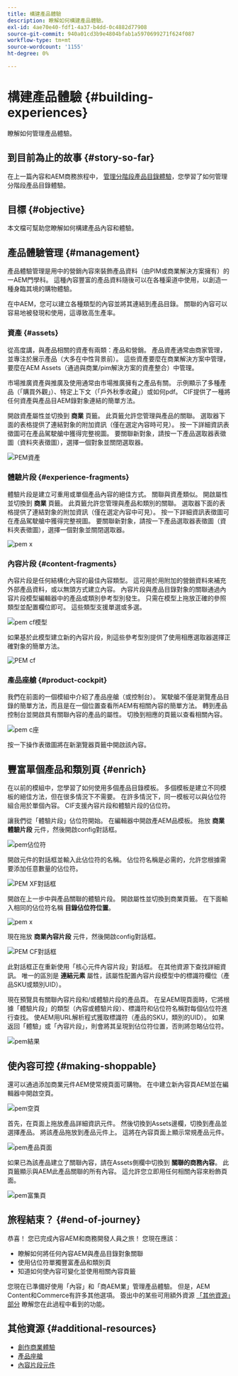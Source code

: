 ```yaml
---
title: 構建產品體驗
description: 瞭解如何構建產品體驗。
exl-id: 4ae70e40-fdf1-4a37-b4dd-0c4882d77908
source-git-commit: 940a01cd3b9e4804bfab1a5970699271f624f087
workflow-type: tm+mt
source-wordcount: '1155'
ht-degree: 0%

---
```


# 構建產品體驗 {#building-experiences}

瞭解如何管理產品體驗。

## 到目前為止的故事 {#story-so-far}

在上一篇內容和AEM商務旅程中， [管理分階段產品目錄體驗](staged-catalog.md)，您學習了如何管理分階段產品目錄體驗。

## 目標 {#objective}

本文檔可幫助您瞭解如何構建產品內容和體驗。

## 產品體驗管理 {#management}

產品體驗管理是用中的營銷內容來裝飾產品資料（由PIM或商業解決方案擁有）的一AEM門學科。 這種內容豐富的產品資料隨後可以在各種渠道中使用，以創造一種身臨其境的購物體驗。

在中AEM，您可以建立各種類型的內容並將其連結到產品目錄。 關聯的內容可以容易地被發現和使用，這導致高生產率。

### 資產 {#assets}

從高度講，與產品相關的資產有兩類：產品和營銷。 產品資產通常由商家管理，並專注於展示產品（大多在中性背景前）。 這些資產要麼在商業解決方案中管理，要麼在AEM Assets（通過與商業/pim解決方案的資產整合）中管理。

市場推廣資產與推廣及使用通常由市場推廣擁有之產品有關。 示例顯示了多種產品（「購買外觀」）、特定上下文（「戶外秋季收藏」）或如何pdf。 CIF提供了一種將任何資產與產品目AEM錄對象連結的簡單方法。

開啟資產屬性並切換到 **商業** 頁籤。 此頁籤允許您管理與產品的關聯。 選取器下面的表格提供了連結對象的附加資訊（僅在選定內容時可見）。 按一下詳細資訊表徵圖可在產品駕駛艙中獲得完整視圖。 要關聯新對象，請按一下產品選取器表徵圖（資料夾表徵圖），選擇一個對象並關閉選取器。

![PEM資產](assets/pem-assets.png)

### 體驗片段 {#experience-fragments}

體驗片段是建立可重用或單個產品內容的絕佳方式。 關聯與資產類似。 開啟屬性並切換到 **商業** 頁籤。 此頁籤允許您管理與產品和類別的關聯。 選取器下面的表格提供了連結對象的附加資訊（僅在選定內容中可見）。 按一下詳細資訊表徵圖可在產品駕駛艙中獲得完整視圖。 要關聯新對象，請按一下產品選取器表徵圖（資料夾表徵圖），選擇一個對象並關閉選取器。

![pem x](assets/pem-xf.png)

### 內容片段 {#content-fragments}

內容片段是任何結構化內容的最佳內容類型。 這可用於用附加的營銷資料來補充外部產品資料，或以無頭方式建立內容。 內容片段與產品目錄對象的關聯通過內容片段模型編輯器中的產品或類別參考型別發生。 只需在模型上拖放正確的參照類型並配置欄位即可。 這些類型支援單選或多選。

![pem cf模型](assets/pem-cf-model.png)

如果基於此模型建立新的內容片段，則這些參考型別提供了使用相應選取器選擇正確對象的簡單方法。

![PEM cf](assets/pem-cf.png)

### 產品座艙 {#product-cockpit}

我們在前面的一個模組中介紹了產品座艙（或控制台）。 駕駛艙不僅是瀏覽產品目錄的簡單方法，而且是在一個位置查看所AEM有相關內容的簡單方法。 轉到產品控制台並開啟具有關聯內容的產品的屬性。 切換到相應的頁籤以查看相關內容。

![pem c座](assets/pem-cockpit.png)

按一下操作表徵圖將在新瀏覽器頁籤中開啟該內容。

## 豐富單個產品和類別頁 {#enrich}

在以前的模組中，您學習了如何使用多個產品目錄模板。 多個模板是建立不同模板的絕佳方法，但在很多情況下不需要。 在許多情況下，同一模板可以與佔位符組合用於單個內容。 CIF支援內容片段和體驗片段的佔位符。

讓我們從「體驗片段」佔位符開始。 在編輯器中開啟產AEM品模板。 拖放 **商業體驗片段** 元件，然後開啟config對話框。

![pem佔位符](assets/pem-placeholder.png)

開啟元件的對話框並輸入此佔位符的名稱。 佔位符名稱是必需的，允許您根據需要添加任意數量的佔位符。

![PEM XF對話框](assets/pem-dialog-xf.png)

開啟在上一步中與產品關聯的體驗片段。 開啟屬性並切換到商業頁籤。 在下面輸入相同的佔位符名稱 **目錄佔位符位置**。

![pem x](assets/pem-xf.png)

現在拖放 **商業內容片段** 元件，然後開啟config對話框。

![PEM CF對話框](assets/pem-dialog-cf.png)

此對話框正在重新使用「核心元件內容片段」對話框。 在其他資源下查找詳細資訊。 唯一的區別是 **連結元素** 屬性，該屬性配置內容片段模型中的標識符欄位（產品SKU或類別UID）。

現在預覽具有關聯內容片段和/或體驗片段的產品頁。 在呈AEM現頁面時，它將根據「體驗片段」的類型（內容或體驗片段）、標識符和佔位符名稱對每個佔位符進行查找。 使AEM用URL解析程式獲取標識符（產品的SKU，類別的UID）。 如果返回「體驗」或「內容片段」，則會將其呈現到佔位符位置，否則將忽略佔位符。

![pem結果](assets/pem-result.png)

## 使內容可控 {#making-shoppable}

還可以通過添加商業元件AEM使常規頁面可購物。 在中建立新內容頁AEM並在編輯器中開啟空頁。

![pem空頁](assets/pem-page-empty.png)

首先，在頁面上拖放產品詳細資訊元件。 然後切換到Assets邊欄，切換到產品並選擇產品。 將該產品拖放到產品元件上。 這將在內容頁面上顯示常規產品元件。

![pem產品頁面](assets/pem-page-product.png)

如果已為該產品建立了關聯內容，請在Assets側欄中切換到 **關聯的商務內容**。 此頁籤顯示與AEM此產品關聯的所有內容。 這允許您立即用任何相關內容來粉飾頁面。

![pem富集頁](assets/pem-page-enriched.png)

## 旅程結束？ {#end-of-journey}

恭喜！ 您已完成內容AEM和商務開發人員之旅！ 您現在應該：

* 瞭解如何將任何內容AEM與產品目錄對象關聯
* 使用佔位符單獨豐富產品和類別頁
* 知道如何使內容可變化並使用相關內容頁籤

您現在已準備好使用「內容」和「商AEM業」管理產品體驗。 但是，AEM Content和Commerce有許多其他選項。 簽出中的某些可用額外資源 [「其他資源」部分](#additional-resources) 瞭解您在此過程中看到的功能。

## 其他資源 {#additional-resources}

* [創作商業體驗](/help/commerce-cloud/authoring/authoring-commerce-experiences.md)
* [產品座艙](/help/commerce-cloud/authoring/product-cockpit.md)
* [內容片段元件](https://experienceleague.adobe.com/docs/experience-manager-core-components/using/components/content-fragment-component.html?lang=en)
